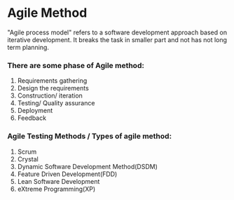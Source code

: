 # Agile Method

"Agile process model" refers to a software development approach based on iterative development. It breaks the task in smaller part and not has not long term
planning. 

### There are some phase of Agile method:

1. Requirements gathering
2. Design the requirements
3. Construction/ iteration
4. Testing/ Quality assurance
5. Deployment
6. Feedback


### Agile Testing Methods / Types of agile method:

1. Scrum
2. Crystal
3. Dynamic Software Development Method(DSDM)
4. Feature Driven Development(FDD)
5. Lean Software Development
6. eXtreme Programming(XP)
